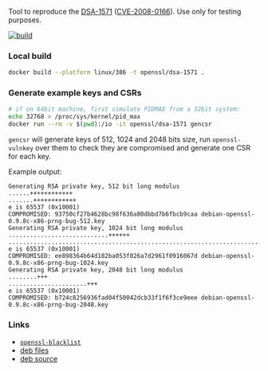 Tool to reproduce the [DSA-1571](https://www.debian.org/security/2008/dsa-1571)
([CVE-2008-0166](https://security-tracker.debian.org/tracker/CVE-2008-0166)).
Use only for testing purposes.

[![build](https://github.com/hoefling/dsa-1571/actions/workflows/build.yml/badge.svg)](https://github.com/hoefling/dsa-1571/actions/workflows/build.yml)

### Local build

```sh
docker build --platform linux/386 -t openssl/dsa-1571 .
```

### Generate example keys and CSRs

```sh
# if on 64bit machine, first simulate PIDMAX from a 32bit system:
echo 32768 > /proc/sys/kernel/pid_max
docker run --rm -v $(pwd):/io -it openssl/dsa-1571 gencsr
```

`gencsr` will generate keys of 512, 1024 and 2048 bits size,
run `openssl-vulnkey` over them to check they are compromised
and generate one CSR for each key.

Example output:
```
Generating RSA private key, 512 bit long modulus
......++++++++++++
.......++++++++++++
e is 65537 (0x10001)
COMPROMISED: 93750cf27b4628bc98f636a80dbbd7b6fbcb9caa debian-openssl-0.9.8c-x86-prng-bug-512.key
Generating RSA private key, 1024 bit long modulus
............................++++++
.......................................................................................++++++
e is 65537 (0x10001)
COMPROMISED: ee898364b64d182ba053f026a7d2961f0916067d debian-openssl-0.9.8c-x86-prng-bug-1024.key
Generating RSA private key, 2048 bit long modulus
........+++
......................+++
e is 65537 (0x10001)
COMPROMISED: b724c8256936fad04f50042dcb33f1f6f3ce9eee debian-openssl-0.9.8c-x86-prng-bug-2048.key
```

### Links

* [`openssl-blacklist`](https://sources.debian.org/src/openssl-blacklist/0.5-3/)
* [deb files](http://ftp.debian.org/debian/pool/main/o/openssl-blacklist/)
* [deb source](https://www.apt-browse.org/browse/debian/jessie/main/all/openssl-blacklist/0.5-3/)
